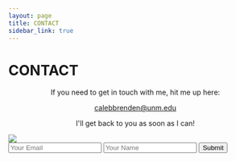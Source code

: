 ```yaml
---
layout: page
title: CONTACT
sidebar_link: true
---
```


<h1 class="page-title">CONTACT</h1>

<p align="center">If you need to get in touch with me, hit me up here:</p> 

<p align="center"><a href="mailto:calebbrenden@unm.edu">calebbrenden@unm.edu</a></p>

<p align="center">I'll get back to you as soon as I can!</p>
<div id="formwrap">
	<a href="https://placeholder.com"><img src="http://via.placeholder.com/350x1000"></a>
	<div id="formview">
		<form accept-charset="UTF-8" action="https://formkeep.com/f/XXXXXXXXXXXX" method="POST">
  			<input type="email" name="email" placeholder="Your Email">
  			<input type="text" name="name" placeholder="Your Name">
  			<input type="hidden" name="utf8" value="✓">
  			<button type="submit">Submit</button>
		</form>
	</div>
</div>